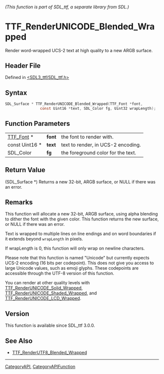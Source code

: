 ###### (This function is part of SDL_ttf, a separate library from SDL.)
# TTF_RenderUNICODE_Blended_Wrapped

Render word-wrapped UCS-2 text at high quality to a new ARGB surface.

## Header File

Defined in [<SDL3_ttf/SDL_ttf.h>](https://github.com/libsdl-org/SDL_ttf/blob/main/include/SDL3_ttf/SDL_ttf.h)

## Syntax

```c
SDL_Surface * TTF_RenderUNICODE_Blended_Wrapped(TTF_Font *font,
                const Uint16 *text, SDL_Color fg, Uint32 wrapLength);
```

## Function Parameters

|                        |          |                                    |
| ---------------------- | -------- | ---------------------------------- |
| [TTF_Font](TTF_Font) * | **font** | the font to render with.           |
| const Uint16 *         | **text** | text to render, in UCS-2 encoding. |
| SDL_Color              | **fg**   | the foreground color for the text. |

## Return Value

(SDL_Surface *) Returns a new 32-bit, ARGB surface, or NULL if there was an
error.

## Remarks

This function will allocate a new 32-bit, ARGB surface, using alpha
blending to dither the font with the given color. This function returns the
new surface, or NULL if there was an error.

Text is wrapped to multiple lines on line endings and on word boundaries if
it extends beyond `wrapLength` in pixels.

If wrapLength is 0, this function will only wrap on newline characters.

Please note that this function is named "Unicode" but currently expects
UCS-2 encoding (16 bits per codepoint). This does not give you access to
large Unicode values, such as emoji glyphs. These codepoints are accessible
through the UTF-8 version of this function.

You can render at other quality levels with
[TTF_RenderUNICODE_Solid_Wrapped](TTF_RenderUNICODE_Solid_Wrapped),
[TTF_RenderUNICODE_Shaded_Wrapped](TTF_RenderUNICODE_Shaded_Wrapped), and
[TTF_RenderUNICODE_LCD_Wrapped](TTF_RenderUNICODE_LCD_Wrapped).

## Version

This function is available since SDL_ttf 3.0.0.

## See Also

- [TTF_RenderUTF8_Blended_Wrapped](TTF_RenderUTF8_Blended_Wrapped)

----
[CategoryAPI](CategoryAPI), [CategoryAPIFunction](CategoryAPIFunction)

